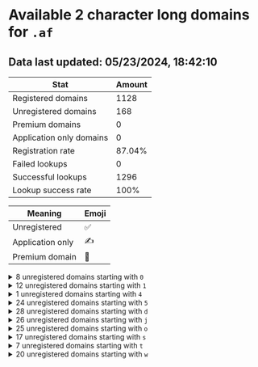 # Available 2 character long domains for `.af`

## Data last updated: 05/23/2024, 18:42:10

|Stat|Amount|
|--|--|
|Registered domains|1128|
|Unregistered domains|168|
|Premium domains|0|
|Application only domains|0|
|Registration rate|87.04%|
|Failed lookups|0|
|Successful lookups|1296|
|Lookup success rate|100%|


|Meaning|Emoji|
|--|--|
|Unregistered|:white_check_mark:|
|Application only|:writing_hand:|
|Premium domain|:gem:|

<details>
<summary>8 unregistered domains starting with <bold><code>0</code></bold></summary>

|Type|Domain|
|--|--|
|:white_check_mark:|`02.af`|
|:white_check_mark:|`03.af`|
|:white_check_mark:|`04.af`|
|:white_check_mark:|`05.af`|
|:white_check_mark:|`06.af`|
|:white_check_mark:|`07.af`|
|:white_check_mark:|`08.af`|
|:white_check_mark:|`09.af`|
</details>
<details>
<summary>12 unregistered domains starting with <bold><code>1</code></bold></summary>

|Type|Domain|
|--|--|
|:white_check_mark:|`1a.af`|
|:white_check_mark:|`1b.af`|
|:white_check_mark:|`1c.af`|
|:white_check_mark:|`1d.af`|
|:white_check_mark:|`1e.af`|
|:white_check_mark:|`1f.af`|
|:white_check_mark:|`1g.af`|
|:white_check_mark:|`1h.af`|
|:white_check_mark:|`1i.af`|
|:white_check_mark:|`1j.af`|
|:white_check_mark:|`1k.af`|
|:white_check_mark:|`1l.af`|
</details>
<details>
<summary>1 unregistered domains starting with <bold><code>4</code></bold></summary>

|Type|Domain|
|--|--|
|:white_check_mark:|`49.af`|
</details>
<details>
<summary>24 unregistered domains starting with <bold><code>5</code></bold></summary>

|Type|Domain|
|--|--|
|:white_check_mark:|`5a.af`|
|:white_check_mark:|`5b.af`|
|:white_check_mark:|`5c.af`|
|:white_check_mark:|`5d.af`|
|:white_check_mark:|`5e.af`|
|:white_check_mark:|`5f.af`|
|:white_check_mark:|`5g.af`|
|:white_check_mark:|`5h.af`|
|:white_check_mark:|`5i.af`|
|:white_check_mark:|`5j.af`|
|:white_check_mark:|`5k.af`|
|:white_check_mark:|`5l.af`|
|:white_check_mark:|`5m.af`|
|:white_check_mark:|`5n.af`|
|:white_check_mark:|`5o.af`|
|:white_check_mark:|`5p.af`|
|:white_check_mark:|`5q.af`|
|:white_check_mark:|`5r.af`|
|:white_check_mark:|`5s.af`|
|:white_check_mark:|`5t.af`|
|:white_check_mark:|`5u.af`|
|:white_check_mark:|`5v.af`|
|:white_check_mark:|`5w.af`|
|:white_check_mark:|`5x.af`|
</details>
<details>
<summary>28 unregistered domains starting with <bold><code>d</code></bold></summary>

|Type|Domain|
|--|--|
|:white_check_mark:|`d0.af`|
|:white_check_mark:|`d1.af`|
|:white_check_mark:|`d2.af`|
|:white_check_mark:|`d3.af`|
|:white_check_mark:|`d4.af`|
|:white_check_mark:|`dd.af`|
|:white_check_mark:|`de.af`|
|:white_check_mark:|`df.af`|
|:white_check_mark:|`dg.af`|
|:white_check_mark:|`dh.af`|
|:white_check_mark:|`di.af`|
|:white_check_mark:|`dj.af`|
|:white_check_mark:|`dk.af`|
|:white_check_mark:|`dl.af`|
|:white_check_mark:|`dm.af`|
|:white_check_mark:|`dn.af`|
|:white_check_mark:|`do.af`|
|:white_check_mark:|`dp.af`|
|:white_check_mark:|`dq.af`|
|:white_check_mark:|`dr.af`|
|:white_check_mark:|`ds.af`|
|:white_check_mark:|`dt.af`|
|:white_check_mark:|`du.af`|
|:white_check_mark:|`dv.af`|
|:white_check_mark:|`dw.af`|
|:white_check_mark:|`dx.af`|
|:white_check_mark:|`dy.af`|
|:white_check_mark:|`dz.af`|
</details>
<details>
<summary>26 unregistered domains starting with <bold><code>j</code></bold></summary>

|Type|Domain|
|--|--|
|:white_check_mark:|`j0.af`|
|:white_check_mark:|`j1.af`|
|:white_check_mark:|`j2.af`|
|:white_check_mark:|`j3.af`|
|:white_check_mark:|`j4.af`|
|:white_check_mark:|`j5.af`|
|:white_check_mark:|`j6.af`|
|:white_check_mark:|`j7.af`|
|:white_check_mark:|`j8.af`|
|:white_check_mark:|`jj.af`|
|:white_check_mark:|`jk.af`|
|:white_check_mark:|`jl.af`|
|:white_check_mark:|`jm.af`|
|:white_check_mark:|`jn.af`|
|:white_check_mark:|`jo.af`|
|:white_check_mark:|`jp.af`|
|:white_check_mark:|`jq.af`|
|:white_check_mark:|`jr.af`|
|:white_check_mark:|`js.af`|
|:white_check_mark:|`jt.af`|
|:white_check_mark:|`ju.af`|
|:white_check_mark:|`jv.af`|
|:white_check_mark:|`jw.af`|
|:white_check_mark:|`jx.af`|
|:white_check_mark:|`jy.af`|
|:white_check_mark:|`jz.af`|
</details>
<details>
<summary>25 unregistered domains starting with <bold><code>o</code></bold></summary>

|Type|Domain|
|--|--|
|:white_check_mark:|`o0.af`|
|:white_check_mark:|`o1.af`|
|:white_check_mark:|`o2.af`|
|:white_check_mark:|`o3.af`|
|:white_check_mark:|`o4.af`|
|:white_check_mark:|`og.af`|
|:white_check_mark:|`oh.af`|
|:white_check_mark:|`oi.af`|
|:white_check_mark:|`oj.af`|
|:white_check_mark:|`ok.af`|
|:white_check_mark:|`ol.af`|
|:white_check_mark:|`om.af`|
|:white_check_mark:|`on.af`|
|:white_check_mark:|`oo.af`|
|:white_check_mark:|`op.af`|
|:white_check_mark:|`oq.af`|
|:white_check_mark:|`or.af`|
|:white_check_mark:|`os.af`|
|:white_check_mark:|`ot.af`|
|:white_check_mark:|`ou.af`|
|:white_check_mark:|`ov.af`|
|:white_check_mark:|`ow.af`|
|:white_check_mark:|`ox.af`|
|:white_check_mark:|`oy.af`|
|:white_check_mark:|`oz.af`|
</details>
<details>
<summary>17 unregistered domains starting with <bold><code>s</code></bold></summary>

|Type|Domain|
|--|--|
|:white_check_mark:|`s0.af`|
|:white_check_mark:|`s1.af`|
|:white_check_mark:|`s2.af`|
|:white_check_mark:|`s3.af`|
|:white_check_mark:|`s4.af`|
|:white_check_mark:|`s5.af`|
|:white_check_mark:|`s6.af`|
|:white_check_mark:|`s7.af`|
|:white_check_mark:|`s8.af`|
|:white_check_mark:|`s9.af`|
|:white_check_mark:|`st.af`|
|:white_check_mark:|`su.af`|
|:white_check_mark:|`sv.af`|
|:white_check_mark:|`sw.af`|
|:white_check_mark:|`sx.af`|
|:white_check_mark:|`sy.af`|
|:white_check_mark:|`sz.af`|
</details>
<details>
<summary>7 unregistered domains starting with <bold><code>t</code></bold></summary>

|Type|Domain|
|--|--|
|:white_check_mark:|`ta.af`|
|:white_check_mark:|`tb.af`|
|:white_check_mark:|`tc.af`|
|:white_check_mark:|`td.af`|
|:white_check_mark:|`te.af`|
|:white_check_mark:|`tf.af`|
|:white_check_mark:|`tg.af`|
</details>
<details>
<summary>20 unregistered domains starting with <bold><code>w</code></bold></summary>

|Type|Domain|
|--|--|
|:white_check_mark:|`w0.af`|
|:white_check_mark:|`w1.af`|
|:white_check_mark:|`w2.af`|
|:white_check_mark:|`w3.af`|
|:white_check_mark:|`w4.af`|
|:white_check_mark:|`w5.af`|
|:white_check_mark:|`w6.af`|
|:white_check_mark:|`w7.af`|
|:white_check_mark:|`wo.af`|
|:white_check_mark:|`wp.af`|
|:white_check_mark:|`wq.af`|
|:white_check_mark:|`wr.af`|
|:white_check_mark:|`ws.af`|
|:white_check_mark:|`wt.af`|
|:white_check_mark:|`wu.af`|
|:white_check_mark:|`wv.af`|
|:white_check_mark:|`ww.af`|
|:white_check_mark:|`wx.af`|
|:white_check_mark:|`wy.af`|
|:white_check_mark:|`wz.af`|
</details>